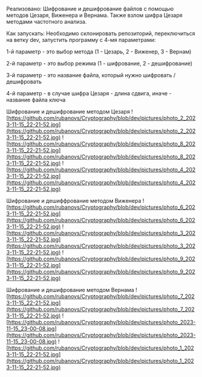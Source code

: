 Реализовано:
Шифрование и дешифрование файлов с помощью методов Цезаря, Виженера и Вернама. Также взлом шифра Цезаря методами частотного анализа.

Как запускать:
Необходимо склонировать репозиторий, переключиться на ветку dev, запустить программу с 4-мя параметрами:

1-й параметр - это выбор метода (1 - Цезарь, 2 - Виженер, 3 - Вернам)

2-й параметр - это выбор режима (1 - шифрование, 2 - дешифрование)

3-й параметр - это название файла, который нужно шифровать / дешифровать

4-й параметр - в случае шифра Цезаря - длина сдвига, иначе - название файла ключа

Шифрование и дешифрование методом Цезаря
![https://github.com/rubanovs/Cryptography/blob/dev/pictures/photo_2_2023-11-15_22-21-52.jpg](https://github.com/rubanovs/Cryptography/blob/dev/pictures/photo_2_2023-11-15_22-21-52.jpg)
![https://github.com/rubanovs/Cryptography/blob/dev/pictures/photo_8_2023-11-15_22-21-52.jpg](https://github.com/rubanovs/Cryptography/blob/dev/pictures/photo_8_2023-11-15_22-21-52.jpg)
![https://github.com/rubanovs/Cryptography/blob/dev/pictures/photo_4_2023-11-15_22-21-52.jpg](https://github.com/rubanovs/Cryptography/blob/dev/pictures/photo_4_2023-11-15_22-21-52.jpg)

Шифрование и дешиффрование методом Виженера
![https://github.com/rubanovs/Cryptography/blob/dev/pictures/photo_6_2023-11-15_22-21-52.jpg](https://github.com/rubanovs/Cryptography/blob/dev/pictures/photo_6_2023-11-15_22-21-52.jpg)
![https://github.com/rubanovs/Cryptography/blob/dev/pictures/photo_3_2023-11-15_22-21-52.jpg](https://github.com/rubanovs/Cryptography/blob/dev/pictures/photo_3_2023-11-15_22-21-52.jpg)
![https://github.com/rubanovs/Cryptography/blob/dev/pictures/photo_9_2023-11-15_22-21-52.jpg](https://github.com/rubanovs/Cryptography/blob/dev/pictures/photo_9_2023-11-15_22-21-52.jpg)

Шифрование и дешифрование методом Вернама
![https://github.com/rubanovs/Cryptography/blob/dev/pictures/photo_7_2023-11-15_22-21-52.jpg](https://github.com/rubanovs/Cryptography/blob/dev/pictures/photo_7_2023-11-15_22-21-52.jpg)
![https://github.com/rubanovs/Cryptography/blob/dev/pictures/photo_2023-11-15_23-00-08.jpg](https://github.com/rubanovs/Cryptography/blob/dev/pictures/photo_2023-11-15_23-00-08.jpg)
![https://github.com/rubanovs/Cryptography/blob/dev/pictures/photo_1_2023-11-15_22-21-52.jpg](https://github.com/rubanovs/Cryptography/blob/dev/pictures/photo_1_2023-11-15_22-21-52.jpg)
